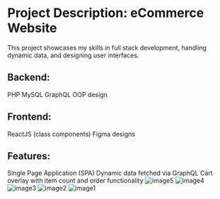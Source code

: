 # Project Description: eCommerce Website

This project showcases my skills in full stack development, handling dynamic data, and designing user interfaces.

## Backend:

PHP
MySQL
GraphQL
OOP design

## Frontend:

ReactJS (class components)
Figma designs

## Features:

Single Page Application (SPA)
Dynamic data fetched via GraphQL
Cart overlay with item count and order functionality
![image5](https://github.com/mitkapanarin/scandi-web-test/assets/114948515/50f293ae-d690-4f7f-8081-63e6e55e7423)
![image4](https://github.com/mitkapanarin/scandi-web-test/assets/114948515/d5fa6c02-7000-4ec9-8814-81ca195977fa)
![image3](https://github.com/mitkapanarin/scandi-web-test/assets/114948515/c6c9b4fc-326c-4408-8a79-b0daaf77ac99)
![image2](https://github.com/mitkapanarin/scandi-web-test/assets/114948515/57461364-2a60-4def-a543-34ab16b78d55)
![image1](https://github.com/mitkapanarin/scandi-web-test/assets/114948515/1b1f2117-d164-4564-8291-7c37aa883b89)

